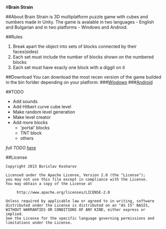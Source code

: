 #__Brain Strain__

##About
Brain Strain is 3D multiplatform puzzle game with cubes and numbers made in Unity.
The game is avalable in two languages - English and Bulgarian and in two platforms - Windows and Android.

##Rules
1. Break apart the object into sets of blocks connected by their faces(sides)
2. Each set must include the number of blocks shown on the numbered blocks
3. Each set must have exacly one block with a diggit on it

##Download
You can download the most recen version of the game builded in the bin forlder depending on your platform:
###[Windows][]
###[Android][]

##TODO
- Add sounds
- Add Hilbert curve cube level
- Make random level generation
- Make level creator
- Add more blocks
  - 'portal' blocks
  - TNT block
  - others

*full TODO [here][todo]*

##License
  ```
  Copyright 2013 Borislav Kosharov

  Licensed under the Apache License, Version 2.0 (the "License");
  you may not use this file except in compliance with the License.
  You may obtain a copy of the License at

       http://www.apache.org/licenses/LICENSE-2.0

  Unless required by applicable law or agreed to in writing, software
  distributed under the License is distributed on an "AS IS" BASIS,
  WITHOUT WARRANTIES OR CONDITIONS OF ANY KIND, either express or implied.
  See the License for the specific language governing permissions and
  limitations under the License.
  ```
  
[windows]: /bin/Windows
[android]: /bin/Android
[todo]: /src/Assets/TODO.txt
